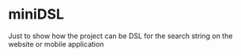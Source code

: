 # miniDSL
Just to show how the project can be DSL for the search string on the website or mobile application
